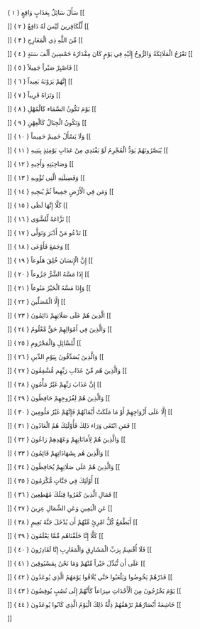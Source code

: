 سَأَلَ سَائِلٌ بِعَذَابٍ وَاقِعٍ { ۱ }
[[


]] 
لِّلْكَافِرينَ لَيْسَ لَهُ دَافِعٌ { ۲ }
[[


]] 
مِّنَ اللَّهِ ذِي الْمَعَارِجِ { ۳ }
[[


]] 
تَعْرُجُ الْمَلَائِكَةُ وَالرُّوحُ إِلَيْهِ فِي يَوْمٍ كَانَ مِقْدَارُهُ خَمْسِينَ أَلْفَ سَنَةٍ { ٤ }
[[


]] 
فَاصْبِرْ صَبْراً جَمِيلاً { ٥ }
[[


]] 
إِنَّهُمْ يَرَوْنَهُ بَعِيداً { ٦ }
[[


]] 
وَنَرَاهُ قَرِيباً { ٧ }
[[


]] 
يَوْمَ تَكُونُ السَّمَاء كَالْمُهْلِ { ۸ }
[[


]] 
وَتَكُونُ الْجِبَالُ كَالْعِهْنِ { ۹ }
[[


]] 
وَلَا يَسْأَلُ حَمِيمٌ حَمِيماً { ۱۰ }
[[


]] 
يُبَصَّرُونَهُمْ يَوَدُّ الْمُجْرِمُ لَوْ يَفْتَدِي مِنْ عَذَابِ يَوْمِئِذٍ بِبَنِيهِ { ۱۱ }
[[


]] 
وَصَاحِبَتِهِ وَأَخِيهِ { ۱۲ }
[[


]] 
وَفَصِيلَتِهِ الَّتِي تُؤْويهِ { ۱۳ }
[[


]] 
وَمَن فِي الْأَرْضِ جَمِيعاً ثُمَّ يُنجِيهِ { ۱٤ }
[[


]] 
كَلَّا إِنَّهَا لَظَى { ۱٥ }
[[


]] 
نَزَّاعَةً لِّلشَّوَى { ۱٦ }
[[


]] 
تَدْعُو مَنْ أَدْبَرَ وَتَوَلَّى { ۱٧ }
[[


]] 
وَجَمَعَ فَأَوْعَى { ۱۸ }
[[


]] 
إِنَّ الْإِنسَانَ خُلِقَ هَلُوعاً { ۱۹ }
[[


]] 
إِذَا مَسَّهُ الشَّرُّ جَزُوعاً { ۲۰ }
[[


]] 
وَإِذَا مَسَّهُ الْخَيْرُ مَنُوعاً { ۲۱ }
[[


]] 
إِلَّا الْمُصَلِّينَ { ۲۲ }
[[


]] 
الَّذِينَ هُمْ عَلَى صَلَاتِهِمْ دَائِمُونَ { ۲۳ }
[[


]] 
وَالَّذِينَ فِي أَمْوَالِهِمْ حَقٌّ مَّعْلُومٌ { ۲٤ }
[[


]] 
لِّلسَّائِلِ وَالْمَحْرُومِ { ۲٥ }
[[


]] 
وَالَّذِينَ يُصَدِّقُونَ بِيَوْمِ الدِّينِ { ۲٦ }
[[


]] 
وَالَّذِينَ هُم مِّنْ عَذَابِ رَبِّهِم مُّشْفِقُونَ { ۲٧ }
[[


]] 
إِنَّ عَذَابَ رَبِّهِمْ غَيْرُ مَأْمُونٍ { ۲۸ }
[[


]] 
وَالَّذِينَ هُمْ لِفُرُوجِهِمْ حَافِظُونَ { ۲۹ }
[[


]] 
إِلَّا عَلَى أَزْوَاجِهِمْ أَوْ مَا مَلَكَتْ أَيْمَانُهُمْ فَإِنَّهُمْ غَيْرُ مَلُومِينَ { ۳۰ }
[[


]] 
فَمَنِ ابْتَغَى وَرَاء ذَلِكَ فَأُوْلَئِكَ هُمُ الْعَادُونَ { ۳۱ }
[[


]] 
وَالَّذِينَ هُمْ لِأَمَانَاتِهِمْ وَعَهْدِهِمْ رَاعُونَ { ۳۲ }
[[


]] 
وَالَّذِينَ هُم بِشَهَادَاتِهِمْ قَائِمُونَ { ۳۳ }
[[


]] 
وَالَّذِينَ هُمْ عَلَى صَلَاتِهِمْ يُحَافِظُونَ { ۳٤ }
[[


]] 
أُوْلَئِكَ فِي جَنَّاتٍ مُّكْرَمُونَ { ۳٥ }
[[


]] 
فَمَالِ الَّذِينَ كَفَرُوا قِبَلَكَ مُهْطِعِينَ { ۳٦ }
[[


]] 
عَنِ الْيَمِينِ وَعَنِ الشِّمَالِ عِزِينَ { ۳٧ }
[[


]] 
أَيَطْمَعُ كُلُّ امْرِئٍ مِّنْهُمْ أَن يُدْخَلَ جَنَّةَ نَعِيمٍ { ۳۸ }
[[


]] 
كَلَّا إِنَّا خَلَقْنَاهُم مِّمَّا يَعْلَمُونَ { ۳۹ }
[[


]] 
فَلَا أُقْسِمُ بِرَبِّ الْمَشَارِقِ وَالْمَغَارِبِ إِنَّا لَقَادِرُونَ { ٤۰ }
[[


]] 
عَلَى أَن نُّبَدِّلَ خَيْراً مِّنْهُمْ وَمَا نَحْنُ بِمَسْبُوقِينَ { ٤۱ }
[[


]] 
فَذَرْهُمْ يَخُوضُوا وَيَلْعَبُوا حَتَّى يُلَاقُوا يَوْمَهُمُ الَّذِي يُوعَدُونَ { ٤۲ }
[[


]] 
يَوْمَ يَخْرُجُونَ مِنَ الْأَجْدَاثِ سِرَاعاً كَأَنَّهُمْ إِلَى نُصُبٍ يُوفِضُونَ { ٤۳ }
[[


]] 
خَاشِعَةً أَبْصَارُهُمْ تَرْهَقُهُمْ ذِلَّةٌ ذَلِكَ الْيَوْمُ الَّذِي كَانُوا يُوعَدُونَ { ٤٤ }
[[


]]
